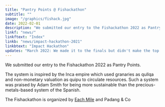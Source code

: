 ```yaml
---
title: "Pantry Points @ Fishackathon"
subtitle: ""
image: "/graphics/fishack.jpg"
date: 2022-02-01
description: "We submitted our entry to the Fishackathon 2022 as Pantry Points"
linkf: "news/"
linkftext: "Index"
linkb: "news/impact-hackathon-2021"
linkbtext: "Impact Hackathon"
updates: "March 2022: We made it to the finals but didn't make the top three"
---
```


We submitted our entry to the Fishackathon 2022 as Pantry Points. 

The system is inspired by the Inca empire which used granaries as qullqa and non-monetary valuation as quipu to circulate resources. Such a system was praised by Adam Smith for being more sustainable than the precious-metals-based system of the Spanish.

The Fishackathon is organized by [Each Mile](https://eachmile.co/) and Padang & Co


